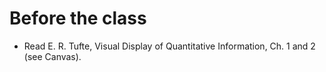 # Before the class

- Read E. R. Tufte, Visual Display of Quantitative Information, Ch. 1 and 2 (see Canvas). 

